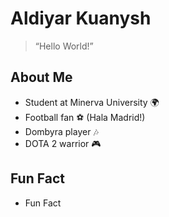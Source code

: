 # **Aldiyar Kuanysh**

> “Hello World!”

## About Me
- Student at Minerva University 🌍  
- Football fan ⚽ (Hala Madrid!)  
- Dombyra player 🎶  
- DOTA 2 warrior 🎮  

## Fun Fact
- Fun Fact 
